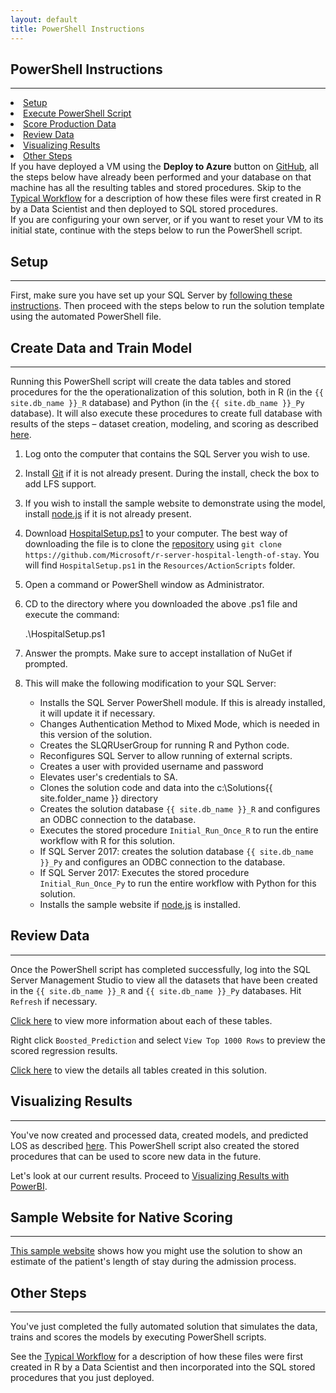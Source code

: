 ```yaml
---
layout: default
title: PowerShell Instructions
---
```



## PowerShell Instructions
---------------------------

<div class="row">
    <div class="col-md-6">
        <div class="toc">
            <li> <a href="#setup">Setup</a></li>
            <li> <a href="#execute-powershell-script">Execute PowerShell Script</a></li>
            <li> <a href="#score-production-data">Score Production Data</a></li>
            <li> <a href="#review-data">Review Data</a></li>
            <li> <a href="#visualizing-results">Visualizing Results</a> </li>
            <li> <a href="#other-steps">Other Steps</a></li>
        </div>
    </div>
    <div class="col-md-6">
        If you have deployed a VM using the <b>Deploy to Azure</b> button on <a href="https://github.com/Microsoft/r-server-hospital-length-of-stay">GitHub</a>, all the steps below have already been performed and your database on that machine has all the resulting tables and stored procedures.  Skip to the <a href="CIG_Workflow.html">Typical Workflow</a> for a description of how these files were first created in R by a Data Scientist and then deployed to SQL stored procedures.
    </div>
</div>
If you are configuring your own server, or if you want to reset your VM to its initial state, continue with the steps below to run the PowerShell script.

## Setup 
-----------

First, make sure you have set up your SQL Server by  <a href="SetupSQL.html">following these instructions</a>.  Then proceed with the steps below to run the solution template using the automated PowerShell file. 

## Create Data and Train Model
----------------------------

Running this PowerShell script will create the data tables and stored procedures for the the operationalization of this solution, both in R (in the `{{ site.db_name }}_R` database) and Python (in the `{{ site.db_name }}_Py` database).  It will also execute these procedures to create full database with results of the steps  – dataset creation, modeling, and scoring as described  [here](dba.html).

1. Log onto the computer that contains the SQL Server you wish to use.

1. Install [Git](https://gitforwindows.org/) if it is not already present.  During the install, check the box to add LFS support.

1. If you wish to install the sample website to demonstrate using the model, install [node.js](https://nodejs.org/en/) if it is not already present.

1. Download  <a href="https://raw.githubusercontent.com/Microsoft/r-server-hospital-length-of-stay/master/Resources/ActionScripts/HospitalSetup.ps1" download>HospitalSetup.ps1</a> to your computer. The best way of downloading the file is to clone the <a href="https://github.com/Microsoft/r-server-hospital-length-of-stay">repository</a> using `git clone https://github.com/Microsoft/r-server-hospital-length-of-stay`. You will find `HospitalSetup.ps1` in the `Resources/ActionScripts` folder.

1. Open a command or PowerShell window as Administrator.

1. CD to the directory where you downloaded the above .ps1 file and execute the command:

    .\HospitalSetup.ps1

1. Answer the prompts.  Make sure to accept installation of NuGet if prompted.

1. This will make the following modification to your SQL Server:
    * Installs the SQL Server PowerShell module. If this is already installed, it will update it if necessary.
    * Changes Authentication Method to Mixed Mode, which is needed in this version of the solution.
    * Creates the SLQRUserGroup for running R and Python code.
    * Reconfigures SQL Server to allow running of external scripts.
    * Creates a user with provided username and password
    * Elevates user's credentials to SA.
    * Clones the solution code and data into the c:\Solutions\{{ site.folder_name }} directory
    * Creates the solution database `{{ site.db_name }}_R` and configures an ODBC connection to the database.
    * Executes the stored procedure `Initial_Run_Once_R` to run the entire workflow with R for this solution.
    * If SQL Server 2017: creates the solution database `{{ site.db_name }}_Py` and configures an ODBC connection to the database.
    * If SQL Server 2017: Executes the stored procedure `Initial_Run_Once_Py` to run the entire workflow with Python for this solution.
    * Installs the sample website if [node.js](https://nodejs.org/en/) is installed.


    
## Review Data
--------------

Once the PowerShell script has completed successfully, log into the SQL Server Management Studio to view all the datasets that have been created in the `{{ site.db_name }}_R` and `{{ site.db_name }}_Py` databases.
Hit `Refresh` if necessary.
<br/>

[Click here](tables.html) to view more information about each of these tables.

Right click `Boosted_Prediction` and select `View Top 1000 Rows` to preview the scored regression results.  

[Click here](tables.html) to view the details all tables created in this solution.

## Visualizing Results 
---------------------

You've now  created and processed data, created models, and predicted LOS as described  [here](data-scientist.html). This PowerShell script also created the stored procedures that can be used to score new data in the future.  

Let's look at our current results. Proceed to <a href="Visualize_Results.html">Visualizing Results with PowerBI</a>.

## Sample Website for Native Scoring
---------
[This sample website](web-developer.html) shows how you might use the solution to show an estimate of the patient's length of stay during the admission process.  


## Other Steps
----------------

You've just completed the fully automated solution that simulates the data, trains and scores the models by executing PowerShell scripts.  

See the [Typical Workflow](Typical.html) for a description of how these files were first created in R by a Data Scientist and then incorporated into the SQL stored procedures that you just deployed.